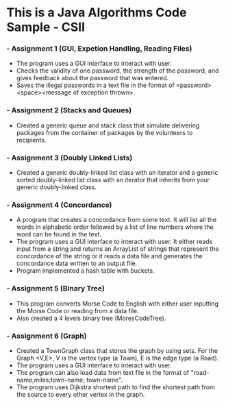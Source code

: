 # This is a Java Algorithms Code Sample - CSII
### - Assignment 1 (GUI, Expetion Handling, Reading Files)
  - The program uses a GUI interface to interact with user.
  - Checks the validity of one password, the strength of the password, and gives feedback about the password that was entered.
  - Saves the illegal passwords in a text file in the format of \<password>\<space>\<message of exception thrown>.
  
### - Assignment 2 (Stacks and Queues)
  - Created a generic queue and stack class that simulate delivering packages from the container of packages by the volunteers to recipients.
  
### - Assignment 3 (Doubly Linked Lists)
  - Created a generic doubly-linked list class with an iterator and a generic sorted doubly-linked list class with an iterator that inherits from your generic doubly-linked class. 
  
### - Assignment 4 (Concordance)
  - A program that creates a concordance from some text. It will list all the words in alphabetic order followed by a list of line numbers where the word can be found in the text.
  - The program uses a GUI interface to interact with user. It either reads input from a string and returns an ArrayList of strings that represent the concordance of the string or it reads a data file and generates the concordance data written to an output file. 
  - Program implemented a hash table with buckets.
  
### - Assignment 5 (Binary Tree)
  - This program converts Morse Code to English with either user inputting the Morse Code or reading from a data file.
  - Also created a 4 levels binary tree (MoresCodeTree).
  
### - Assignment 6 (Graph)
  - Created a TownGraph class that stores the graph by using sets. For the Graph <V,E>,  V is the vertex type (a Town), E is the edge type (a Road).
  - The program uses a GUI interface to interact with user.
  - The program can also load data from text file in the format of "road-name,miles;town-name; town-name".
  - The program uses Dijkstra shortest path to find the shortest path from the source to every other vertex in the graph.
